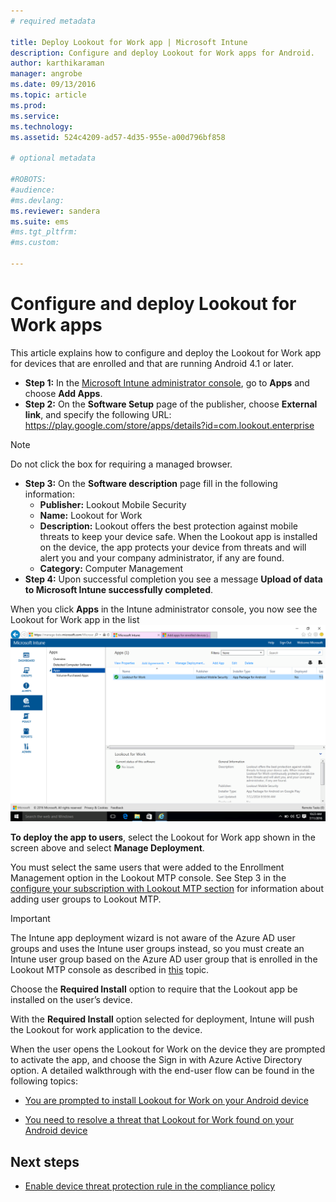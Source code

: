 ```yaml
---
# required metadata

title: Deploy Lookout for Work app | Microsoft Intune
description: Configure and deploy Lookout for Work apps for Android.
author: karthikaraman
manager: angrobe
ms.date: 09/13/2016
ms.topic: article
ms.prod:
ms.service:
ms.technology:
ms.assetid: 524c4209-ad57-4d35-955e-a00d796bf858

# optional metadata

#ROBOTS:
#audience:
#ms.devlang:
ms.reviewer: sandera
ms.suite: ems
#ms.tgt_pltfrm:
#ms.custom:

---
```


# Configure and deploy Lookout for Work apps
This article explains how to configure and deploy the Lookout for Work app for devices that are enrolled and that are running Android 4.1 or later.

* **Step 1:**	In the [Microsoft Intune administrator console](https://manage.microsoft.com), go to **Apps** and choose **Add Apps**.   
* **Step 2:**	On the **Software Setup** page of the publisher, choose **External link**, and specify the following URL:  https://play.google.com/store/apps/details?id=com.lookout.enterprise
>[!NOTE]
>Do not click the box for requiring a managed browser.

* **Step 3:**	On the **Software description** page fill in the following information:
  * **Publisher:** Lookout Mobile Security
  * **Name:**   Lookout for Work
  * **Description:**  Lookout offers the best protection against mobile threats to keep your device safe. When the Lookout app is installed on the device, the app protects your device from threats and will alert you and your company administrator, if any are found.
  * **Category:** Computer Management
* **Step 4:**  Upon successful completion you see a message **Upload of data to Microsoft Intune successfully completed**.

When you click  **Apps** in the Intune administrator console, you now see the Lookout for Work app in the list
![screenshot of Intune admin console apps page showing the Lookout for work apps in the list](../media/mtp/lookout-app-listed-intune-console.png)

**To deploy the app to users**, select the Lookout for Work app shown in the screen above and select **Manage Deployment**.

You must select the same users that were added to the Enrollment Management option in the Lookout MTP console.  See Step 3 in the [configure your subscription with Lookout MTP section](set-up-your-subscription-with-lookout-mtp#configure-your-subscription-with-lookout-mtp) for information about adding user groups to Lookout MTP.
>[!IMPORTANT]
> The Intune app deployment wizard is not aware of the Azure AD user groups and uses the Intune user groups instead, so you must create an Intune user group based on the Azure AD user group that is enrolled in the Lookout MTP console as described in [this](plan-your-user-and-device-groups.md) topic.

Choose the **Required Install** option to require that the Lookout app be installed on the user’s device.


With the **Required Install** option selected for deployment, Intune will push the Lookout for work application to the device.   

When the user opens the Lookout for Work on the device they are prompted to activate the app, and choose the Sign in with Azure Active Directory option. A detailed walkthrough with the end-user flow can be found in the following topics:

* [You are prompted to install Lookout for Work on your Android device](http://docs.microsoft.com/intune/enduser/you-are-prompted-to-install-lookout-for-work-android)

* [You need to resolve a threat that Lookout for Work found on your Android device](http://docs.microsoft.com/intune/enduser/you-need-to-resolve-a-threat-found-by-lookout-for-work-android)

## Next steps
* [Enable device threat protection rule in the compliance policy](enable-device-threat-protection-rule-in-compliance-policy.md)
